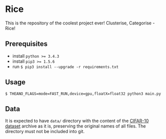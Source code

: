 Rice
====

This is the repository of the coolest project ever! Clusterise, Categorise - Rice!

Prerequisites
-------------

- install `python >= 3.4.3`
- install `pip3 >= 1.5.6`
- run `$ pip3 install --upgrade -r requirements.txt`

Usage
-----
`$ THEANO_FLAGS=mode=FAST_RUN,device=gpu,floatX=float32 python3 main.py`

Data
----
It is expected to have `data/` directory with the content of the [CIFAR-10 dataset](http://www.cs.toronto.edu/~kriz/cifar-10-python.tar.gz)
archive as it is, preserving the original names of all files. The directory must not be included into git. 